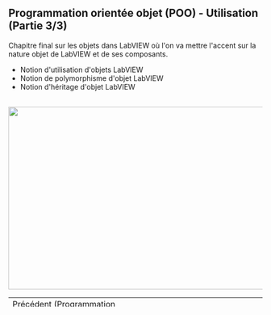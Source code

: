 <h2 dir="auto" id="user-content-h_174031069121655196260265"><strong><span>Programmation orient&eacute;e objet (POO) - Utilisation</span> </strong><strong>(Partie 3/3)</strong></h2>
<p><span>Chapitre final sur les objets dans LabVIEW o&ugrave; l'on va mettre l'accent sur la nature objet de LabVIEW et de ses composants.</span></p>
<ul dir="auto">
<li>Notion d'utilisation d'objets LabVIEW</li>
<li>Notion de polymorphisme d'objet LabVIEW</li>
<li>Notion d'h&eacute;ritage d'objet LabVIEW</li>
</ul>
<p dir="auto"></p>
<p>&nbsp;<a href="https://youtu.be/9FgIzUOE5qE"><img src="5.jpg" width="640" height="362" alt="" style="display: block; margin-left: auto; margin-right: auto;" /></a></p>
<p></p>
<p></p>
<table border="0" style="width: 100%; border-collapse: collapse; border-style: none; height: 18px;">
<tbody>
<tr style="height: 18px;">
<td style="width: 50%; height: 18px;"><a href="https://github.com/Technologies-de-France/Formation-LabVIEW/tree/main/H-2%20Programmation%20orient%C3%A9e%20objet%20(POO)%20-%20Application">Pr&eacute;c&eacute;dent (Programmation orient&eacute;e objet (POO) - Application)</a><br /><a href="/C-1 Machine d'&eacute;tat, pr&eacute;sentation/"></a></td>
<td style="width: 50%; text-align: right; height: 18px;"><a href="/C-3 Machine d'&eacute;tat, le template NI/"></a><a href="https://github.com/Technologies-de-France/Formation-LabVIEW/tree/main/I%20-%201%20Connectivity%20-%20.net">Suivant (<span>Connectivity - .net</span>)</a></td>
</tr>
</tbody>
</table>
<p dir="auto" id="user-content-h_4774480761351655104528452" style="text-align: left;"></p>
